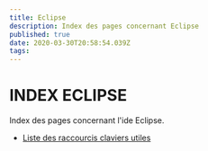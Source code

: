 ```yaml
---
title: Eclipse
description: Index des pages concernant Eclipse
published: true
date: 2020-03-30T20:58:54.039Z
tags: 
---
```


# INDEX ECLIPSE
Index des pages concernant l'ide Eclipse.

* [Liste des raccourcis claviers utiles](/eclipse/raccourcis)